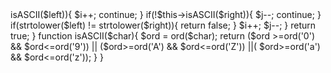 <?php
class Solution {

    /**
     * @param String $s
     * @return Boolean
     */
    function isPalindrome($s) {
        $len = strlen($s);
        $mid = $len/2;
        for($i=0, $j=$len-1; $i<$j;){
            //var_dump($i.'-'.$j);
            $left = $s[$i];
            $right = $s[$j];
            if(!$this->isASCII($left)){
                $i++;
                continue;
            }
            if(!$this->isASCII($right)){
                $j--;
                continue;
            }
            if(strtolower($left) != strtolower($right)){
                return false;
            }
            $i++;
            $j--;
        }
        return true;
    }

    function isASCII($char){
        $ord = ord($char);
        return ($ord >=ord('0')
               && $ord<=ord('9'))
               || ($ord>=ord('A')
               && $ord<=ord('Z'))
               ||( $ord>=ord('a')
               && $ord<=ord('z'));
    }
}

